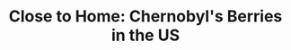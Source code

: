 ---
title:  "Close to Home: Chernobyl's Berries in the US"
category: ['food']
classes: ['embed','iframe','arcgis']
excerpt: "This project will demonstrate the transnational political, social, economic, and health consequences of Chernobyl's agricultural fallout."
description: >-
  Although Chernobyl liquidators (clean-up workers) and local residents received high doses of radiation in the direct aftermath of the meltdown, at least 30 percent of Chernobyl's radiation exposure has and will continue to come from the ingestion of contaminated agricultural products. In fact, radioactive food will be responsible for the vast majority of Chernobyl's post-1990 public health impacts, in addition to a number of cultural conflicts and societal disruptions. This project attempts to trace contaminated Chernobyl food products across the world, through both the atmosphere and trade, from 1986 through the present. Using examples from Belarus, the UK, Norway, Turkey, France, and the US, I hope to demonstrate the continuing and transnational political, social, economic, and health consequences of Chernobyl's agricultural fallout.
header:
  # overlay_image: assets/images/katz-balmes.jpg
  teaser: assets/images/katz-balmes.jpg
contributors:
    - name: Max Katz-Balmes
      bio: "'20 is double majoring in Environmental Studies and Economics. At Swarthmore, he played on the men's golf team, worked as a President's Sustainability Research Fellow, volunteered for Serenity Soular, and served as an editor for The Phoenix. After graduation, he hopes to pursue a career at the intersections of social justice and environmentalism."
embed:
  type: arcgis
  id: 10uPS0
  url: "https://storymaps.arcgis.com/stories/e6786a91f09a42fb9b2b46eb80f29d22"
---